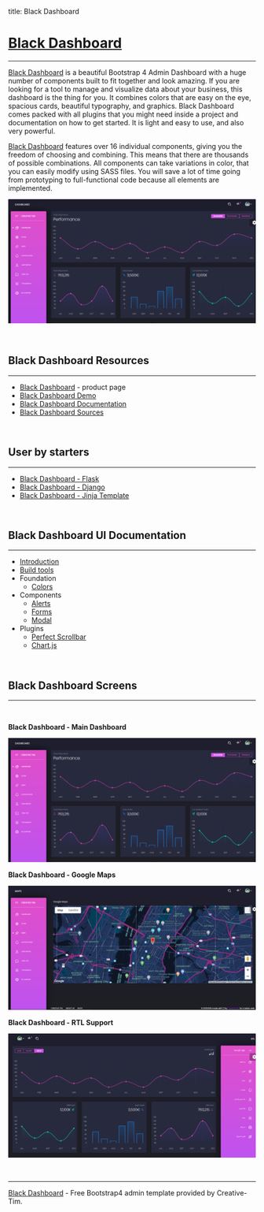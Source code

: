 
title: Black Dashboard

# [Black Dashboard](https://appseed.us/black-dashboard)
---

[Black Dashboard](https://appseed.us/black-dashboard) is a beautiful Bootstrap 4 Admin Dashboard with a huge number of components built to fit together and look amazing. If you are looking for a tool to manage and visualize data about your business, this dashboard is the thing for you. It combines colors that are easy on the eye, spacious cards, beautiful typography, and graphics.
Black Dashboard comes packed with all plugins that you might need inside a project and documentation on how to get started. It is light and easy to use, and also very powerful.

[Black Dashboard](https://appseed.us/black-dashboard) features over 16 individual components, giving you the freedom of choosing and combining. This means that there are thousands of possible combinations. All components can take variations in color, that you can easily modify using SASS files. You will save a lot of time going from prototyping to full-functional code because all elements are implemented.

![Black Dashboard - Open-source Bootstrap 4 Admin Dashboard, animated presentation.](https://raw.githubusercontent.com/admin-dashboards/free-dashboard-black/master/media/free-dashboard-black-intro.gif)

<br />

## Black Dashboard Resources
---

- [Black Dashboard](https://www.creative-tim.com/product/black-dashboard?AFFILIATE=128200) - product page
- [Black Dashboard Demo](https://demos.creative-tim.com/black-dashboard/examples/dashboard.html?AFFILIATE=128200)
- [Black Dashboard Documentation](https://demos.creative-tim.com/black-dashboard/docs/1.0/getting-started/introduction.html?AFFILIATE=128200)
- [Black Dashboard Sources](https://github.com/creativetimofficial/black-dashboard)

<br />

## User by starters
---

- [Black Dashboard - Flask](/admin-dashboards/flask-dashboard-black/)
- [Black Dashboard - Django](/admin-dashboards/django-dashboard-black/)
- [Black Dashboard - Jinja Template](/jinja-template/jinja-template-black-dashboard/)

<br />

## Black Dashboard UI Documentation
---

- [Introduction](https://demos.creative-tim.com/black-dashboard/docs/1.0/getting-started/introduction.html)
- [Build tools](https://demos.creative-tim.com/black-dashboard/docs/1.0/getting-started/build-tools.html)
- Foundation 
    - [Colors](https://demos.creative-tim.com/black-dashboard/docs/1.0/foundation/colors.html)
- Components 
    - [Alerts](https://demos.creative-tim.com/black-dashboard/docs/1.0/components/alerts.html)
    - [Forms](https://demos.creative-tim.com/black-dashboard/docs/1.0/components/forms.html)
    - [Modal](https://demos.creative-tim.com/black-dashboard/docs/1.0/components/modal.html)
- Plugins 
    - [Perfect Scrollbar](https://demos.creative-tim.com/black-dashboard/docs/1.0/plugins/perfect-scrollbar.html)
    - [Chart.js](https://demos.creative-tim.com/black-dashboard/docs/1.0/plugins/chart-js.html)

<br />

## Black Dashboard Screens
---

<br />

**Black Dashboard - Main Dashboard**

![Black Dashboard - Main Dashboard screen.](https://raw.githubusercontent.com/admin-dashboards/free-dashboard-black/master/media/free-dashboard-black-screen.png)

**Black Dashboard - Google Maps**

![Black Dashboard - Google Maps screen.](https://raw.githubusercontent.com/admin-dashboards/free-dashboard-black/master/media/free-dashboard-black-screen-maps.png)

**Black Dashboard - RTL Support**

![Black Dashboard - RTL Support.](https://raw.githubusercontent.com/admin-dashboards/free-dashboard-black/master/media/free-dashboard-black-screen-rtl-support.png)

<br />

---
[Black Dashboard](https://appseed.us/black-dashboard) - Free Bootstrap4 admin template provided by Creative-Tim.
